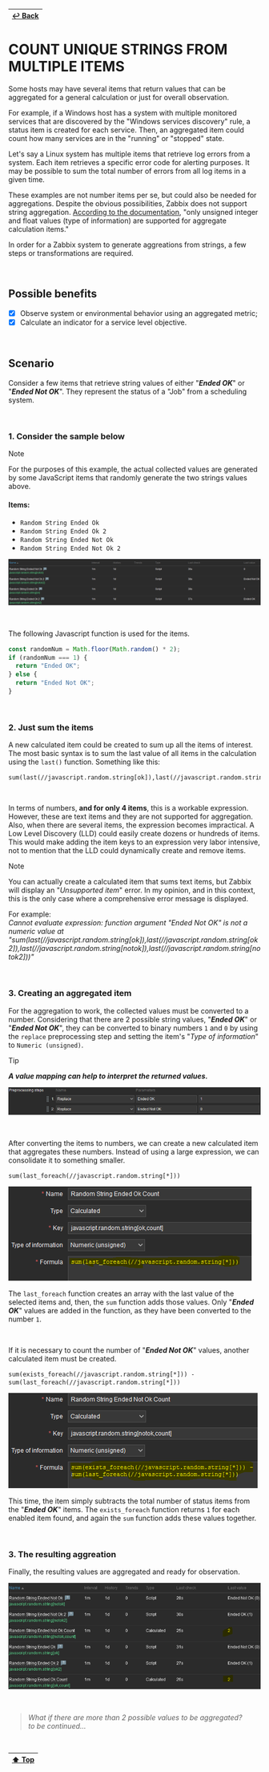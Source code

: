| [↩️ Back](../) |
| --- |

# COUNT UNIQUE STRINGS FROM MULTIPLE ITEMS

Some hosts may have several items that return values that can be aggregated for a general calculation or just for overall observation.

For example, if a Windows host has a system with multiple monitored services that are discovered by the "Windows services discovery" rule, a status item is created for each service. Then, an aggregated item could count how many services are in the "running" or "stopped" state.

Let's say a Linux system has multiple items that retrieve log errors from a system. Each item retrieves a specific error code for alerting purposes. It may be possible to sum the total number of errors from all log items in a given time.

These examples are not number items per se, but could also be needed for aggregations.
Despite the obvious possibilities, Zabbix does not support string aggregation. [According to the documentation](https://www.zabbix.com/documentation/current/en/manual/config/items/itemtypes/calculated/aggregate), "only unsigned integer and float values (type of information) are supported for aggregate calculation items."

In order for a Zabbix system to generate aggreations from strings, a few steps or transformations are required.

<BR>

## Possible benefits

- [X] Observe system or environmental behavior using an aggregated metric;
- [X] Calculate an indicator for a service level objective.

<BR>

## Scenario

Consider a few items that retrieve string values of either "_**Ended OK**_" or "_**Ended Not OK**_". They represent the status of a "Job" from a scheduling system.

<BR>

### 1. Consider the sample below

> [!NOTE]
> For the purposes of this example, the actual collected values are generated by some JavaScript items that randomly generate the two strings values above.

#### Items:

- `Random String Ended Ok`
- `Random String Ended Ok 2`
- `Random String Ended Not Ok`
- `Random String Ended Not Ok 2`

![Random strings](./image/aggregation_random_string.png)

<BR>

The following Javascript function is used for the items.

```javascript
const randomNum = Math.floor(Math.random() * 2);
if (randomNum === 1) {
  return "Ended OK";
} else {
  return "Ended Not OK";
}
```

<BR>

### 2. Just sum the items

A new calculated item could be created to sum up all the items of interest. The most basic syntax is to sum the last value of all items in the calculation using the `last()` function. Something like this:

```
sum(last(//javascript.random.string[ok]),last(//javascript.random.string[ok2]),last(//javascript.random.string[notok]),last(//javascript.random.string[notok2]))
```

<BR>

In terms of numbers, **and for only 4 items**, this is a workable expression. However, these are text items and they are not supported for aggregation. Also, when there are several items, the expression becomes impractical. A Low Level Discovery (LLD) could easily create dozens or hundreds of items. This would make adding the item keys to an expression very labor intensive, not to mention that the LLD could dynamically create and remove items.

> [!NOTE]
> You can actually create a calculated item that sums text items, but Zabbix will display an "_Unsupported item_" error. In my opinion, and in this context, this is the only case where a comprehensive error message is displayed.
>
> For example: \
> _Cannot evaluate expression: function argument "Ended Not OK" is not a numeric value at "sum(last(//javascript.random.string[ok]),last(//javascript.random.string[ok2]),last(//javascript.random.string[notok]),last(//javascript.random.string[notok2]))"_

<BR>

### 3. Creating an aggregated item

For the aggregation to work, the collected values must be converted to a number. Considering that there are 2 possible string values, "_**Ended OK**_" or "_**Ended Not OK**_", they can be converted to binary numbers `1` and `0` by using the `replace` preprocessing step and setting the item's "_Type of information_" to `Numeric (unsigned)`.

> [!TIP]
> _**A value mapping can help to interpret the returned values.**_

![Replace preprocessing step](./image/aggregation_preprocessing_replace.png)

<BR>

After converting the items to numbers, we can create a new calculated item that aggregates these numbers.
Instead of using a large expression, we can consolidate it to something smaller.

```
sum(last_foreach(//javascript.random.string[*]))
```

![Ended OK aggreation](./image/aggregation_count_ended_ok.png)

The `last_foreach` function creates an array with the last value of the selected items and, then, the `sum` function adds those values. Only "_**Ended OK**_" values are added in the function, as they have been converted to the number `1`.

<BR>

If it is necessary to count the number of "_**Ended Not OK**_" values, another calculated item must be created.

```
sum(exists_foreach(//javascript.random.string[*])) - sum(last_foreach(//javascript.random.string[*]))
```

![Ended Not OK aggreation](./image/aggregation_count_ended_notok.png)

This time, the item simply subtracts the total number of status items from the "_**Ended OK**_" items. The `exists_foreach` function returns `1` for each enabled item found, and again the `sum` function adds these values together.

<BR>

### 3. The resulting aggreation

Finally, the resulting values are aggregated and ready for observation.

![Ended OK aggreation](./image/aggregation_values.png)

<BR>

> _What if there are more than 2 possible values to be aggregated? \
> to be continued..._

<BR>

| [⬆️ Top](#count-unique-strings-from-multiple-items) |
| --- |
